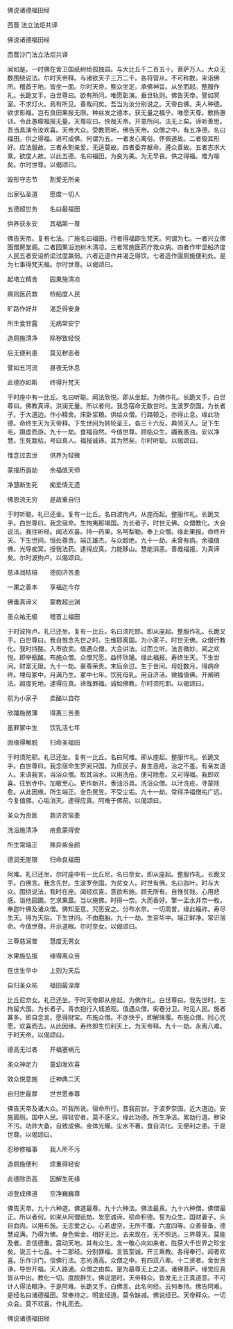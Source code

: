   佛说诸德福田经  

西晋 法立法炬共译  

佛说诸德福田经  

西晋沙门法立法炬共译  

闻如是。一时佛在舍卫国祇树给孤独园。与大比丘千二百五十。菩萨万人。大众无数围绕说法。尔时天帝释。与诸欲天子三万二千。各将营从。不可称数。来诣佛所。稽首于地。皆坐一面。尔时天帝。察众坐定。承佛神旨。从坐而起。整服作礼。长跪叉手。白世尊曰。欲有所问。唯愿彰演。垂世轨则。佛告天帝。譬如冥室。不求灯火。焉有所见。善哉问矣。吾当为汝分别说之。天帝白佛。夫人种德。欲求影福。岂有良田果报无限。种丝发之德本。获无量之福乎。唯愿天尊。敷扬惠训。令此愚曚福报无量。天尊叹曰。快哉天帝。开意所问。法无上矣。谛听善思。吾当具演令汝欢喜。天帝大众。受教而听。佛告天帝。众僧之中。有五净德。名曰福田。供之得福。进可成佛。何谓为五。一者发心离俗。怀佩道故。二者毁其形好。应法服故。三者永割亲爱。无适莫故。四者委弃躯命。遵众善故。五者志求大乘。欲度人故。以此五德。名曰福田。为良为美。为无早丧。供之得福。难为喻矣。尔时世尊。以偈颂曰。  

毁形守志节　　割爱无所亲  

出家弘圣道　　愿度一切人  

五德超世务　　名曰最福田  

供养获永安　　其福第一尊  

佛告天帝。复有七法。广施名曰福田。行者得福即生梵天。何谓为七。一者兴立佛图僧房堂阁。二者园果浴池树木清凉。三者常施医药疗救众病。四者作牢坚船济度人民五者安设桥梁过度羸弱。六者近道作井渴乏得饮。七者造作圊厕施便利处。是为七事得梵天福。尔时世尊。以偈颂曰。  

起塔立精舍　　园果施清凉  

病则医药救　　桥船度人民  

旷路作好井　　渴乏得安身  

所生食甘露　　无病常安宁  

造厕施清净　　除秽致轻悦  

后无便利患　　莫见秽恶者  

譬如五河流　　昼夜无休息  

此德亦如斯　　终得升梵天  

于时座中有一比丘。名曰听聪。闻法欣悦。即从坐起。为佛作礼。长跪叉手。白世尊曰。佛教真谛。洪润无量。所以者何。我念宿命无数世时。生波罗奈国。为长者子。于大道边。作小精舍。床卧浆粮。供给众僧。行路顿乏。亦得止息。缘此功德。命终生天为天帝释。下生世间为转轮圣王。各三十六反。典领天人。足下生毛。蹑虚而游。九十一劫。食福自然。今值世尊。顾临众生。蠲我愚浊。安以净慧。生死栽枯。号曰真人。福报诚谛。其为然矣。尔时听聪。以偈颂曰。  

惟念过去世　　供养为轻微  

蒙报历遐劫　　余福值天师  

净慧断生死　　痴爱情无遗  

佛恩流无穷　　是故重自归  

于时听聪。礼已还坐。复有一比丘。名曰波拘卢。从座而起。整服作礼。长跪叉手。白世尊曰。我念宿命。生拘夷那竭国。为长者子。时世无佛。众僧教化。大会说法。我往听经。闻法欢喜。持一药果。名呵梨勒。奉上众僧。缘此果报。命终升天。下生世间。恒处尊贵。端正雄杰。与众超绝。九十一劫。未曾有病。余福值佛。光导痴冥。授我法药。逮得应真。力能移山。慧能消恶。善哉福报。为真谛矣。尔时波拘卢。以偈颂曰。  

慈泽润枯槁　　德勋济苦患  

一果之善本　　享福迄今存  

佛垂真谛义　　蒙教超出渊  

圣众祐无极　　稽首上福田  

于时波拘卢。礼已还坐。复有一比丘。名曰须陀耶。即从座起。整服作礼。长跪叉手。白世尊曰。我自惟念先世之时。生维耶离国。为小家子。时世无佛。众僧行教化。我时持酪。入市欲卖。值遇众僧。大会讲法。过而立听。法言微妙。闻之欢悦。即举瓶酪。布施众僧。众僧咒愿。益怀欣踊。缘此福报。寿终生天。下生世间。财富无限。九十一劫。豪尊荣贵。末后余愆。生于世间。母妊数月。得病命终。埋母冢中。月满乃生。冢中七年。饮死母乳。用自济活。微福值佛。开阐明法。超度死地。逮得应真。谛哉罪福。诚如佛教。尔时须陀耶。以偈颂曰。  

前为小家子　　卖酪以自存  

欣踊施微薄　　得离三苦患  

虽罪冢中生　　饮乳活七年  

因缘得解脱　　归命圣福田  

于时须陀耶。礼已还坐。复有一比丘。名曰阿难。即从座起。整服作礼。长跪叉手。白世尊曰。我念宿命生罗阅只国。为庶民子。身生恶疮。治之不差。有亲友道人。来语我言。当浴众僧。取其浴水。以用洗疮。便可除愈。又可得福。我即欢喜。往到寺中。加敬至心。更作新井。香油浴具。洗浴众僧。以汁洗疮。寻蒙除愈。从此因缘。所生端正。金色晃昱。不受尘垢。九十一劫。常得净福僧祐广远。今复值佛。心垢消灭。逮得应真。阿难于佛前。以偈颂曰。  

圣众为良医　　救济苦恼患  

洗浴施清净　　疮愈蒙得安  

所生常端正　　殊异紫金颜  

德润无崖限　　归命良福田  

阿难。礼已还坐。尔时座中有一比丘尼。名曰奈女。即从座起。整服作礼。长跪叉手。白佛言。我念先世。生波罗奈国。为贫女人。时世有佛。名曰迦叶。时与大众。围绕说法。我时在座。闻经欢喜。意欲布施。顾无所有。自惟贫贱。心用悲感。诣他园圃。乞求果蓏。当以施佛。时得一奈。大而香好。擎一盂水并奈一枚。奉迦叶佛及诸众僧。佛知至意。咒愿受之。分布水奈。一切周普。缘此福祚。寿尽生天。得为天后。下生世间。不由胞胎。九十一劫。生奈华中。端正鲜净。常识宿命。今值世尊。开示道眼。尔时奈女。以偈颂曰。  

三尊慈润普　　慧度无男女  

水果施弘报　　缘得离众苦  

在世生华中　　上则为天后  

自归圣众祐　　福田最深厚  

比丘尼奈女。礼已还坐。于时天帝即从座起。为佛作礼。白世尊曰。我先世时。生拘留大国。为长者子。青衣抱行入城游观。值遇众僧。街巷分卫。时见人民。施者甚多。即自念言。愿得财宝。布施众僧。不亦快乎。即解珠璎。布施众僧。同心咒愿。欢喜而去。从此因缘。寿终即生忉利天上。为天帝释。九十一劫。永离八难。于时天帝。以偈颂曰。  

德高无过者　　开福塞祸元  

圣众神定力　　童幼发欢喜  

效众悦意施　　迁神典二天  

自归世最厚　　世世愿奉尊  

佛告天帝及诸大众。听我所说。宿命所行。昔我前世。于波罗奈国。近大道边。安施圊厕。国中人民。得轻安者。莫不感义。缘此功德。所生净洁。累劫行道。秽染不污。功祚大备。自致成佛。金体光耀。尘水不著。食自消化。无便利之患。于是世尊。以偈颂曰。  

忍秽修福事　　我人所不污  

造厕施便利　　烦重得轻安  

此德除贡高　　因解生死缘  

进登成佛道　　空净巍巍尊  

佛告天帝。九十六种道。佛道最尊。九十六种法。佛法最真。九十六种僧。佛僧最正。所以者何。如来从阿僧祇劫。发愿诚谛。殒命积德。誓为众生。国财妻子。头目血肉。以用布施。无恋爱之心。心若虚空。无所不覆。六度四等。众善普备。德慧成满。乃得为佛。身色紫金。相好无比。去来现在。无不照达。三界尊天。莫能及者。言信德重。震动天地。其有众生。发一敬心向如来者。胜获大千世界之珍宝矣。说三十七品。十二部经。分别罪福。言皆至诚。开三乘教。各得奉行。闻者欢喜。乐作沙门。信佛行法。志尚清高。众僧之中。有四双八辈。十二贤者。舍世贪诤。导世开福。天人路通。众僧之由矣。是为最尊无上之道。诸佛菩萨。缘觉应真皆从中出。教化一切。度脱群生。佛说是时。天帝释众。皆发无上正真道意。不可计人得法眼净。于是阿难。长跪叉手。白佛言。此名何经。云何奉持。佛告阿难。是经名曰诸德福田。常奉持之。明宣经道。莫令缺减。佛说经已。天帝释众。一切众会。莫不欢喜。作礼而去。  

佛说诸德福田经  
